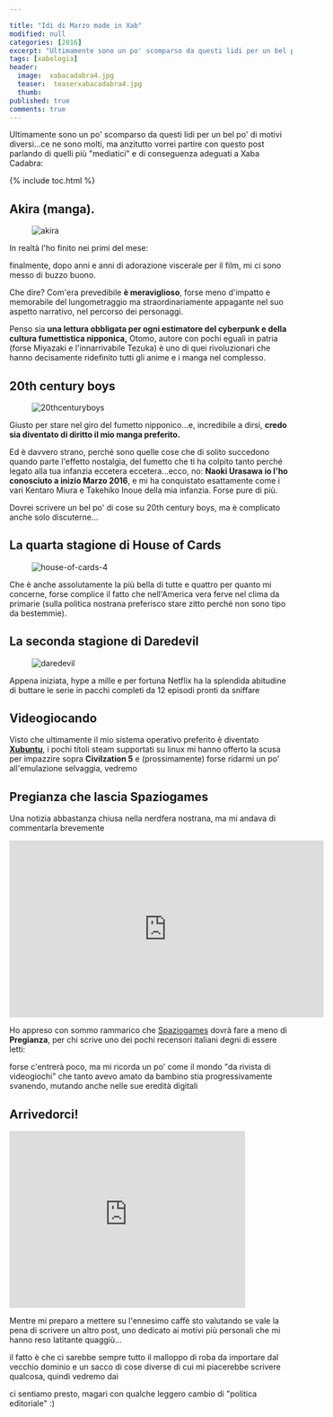 ```yaml
---

title: "Idi di Marzo made in Xab"
modified: null
categories: [2016]
excerpt: "Ultimamente sono un po' scomparso da questi lidi per un bel po' di motivi diversi..."
tags: [xabologia]
header:  
  image:  xabacadabra4.jpg
  teaser:  teaserxabacadabra4.jpg
  thumb: 
published: true
comments: true
---
```


Ultimamente sono un po' scomparso da questi lidi per un bel po' di motivi diversi...ce ne sono molti, ma anzitutto vorrei partire con questo post parlando di quelli più "mediatici" e di conseguenza adeguati a Xaba Cadabra:

{% include toc.html %}

## Akira (manga).

<figure>
<img src='http://vignette4.wikia.nocookie.net/akira/images/e/ec/Akira-2243121.jpg/revision/latest?cb=20130610193205' alt='akira'>
</figure>

In realtà l'ho finito nei primi del mese: 

finalmente, dopo anni e anni di adorazione viscerale per il film, mi ci sono messo di buzzo buono.

Che dire? Com'era prevedibile **è meraviglioso**, forse meno d'impatto e memorabile del lungometraggio ma straordinariamente appagante nel suo aspetto narrativo, nel percorso dei personaggi. 

Penso sia **una lettura obbligata per ogni estimatore del cyberpunk e della cultura fumettistica nipponica,** Otomo, autore con pochi eguali in patria (forse Miyazaki e l'innarrivabile Tezuka) è uno di quei rivoluzionari che hanno decisamente ridefinito tutti gli anime e i manga nel complesso.

## 20th century boys 

<figure>
<img src='http://i7.mangareader.net/20th-century-boys/80/20th-century-boys-84752.jpg' alt='20thcenturyboys'>
</figure>

Giusto per stare nel giro del fumetto nipponico...e, incredibile a dirsi, **credo sia diventato di diritto il mio manga preferito.**

Ed è davvero strano, perché sono quelle cose che di solito succedono quando parte l'effetto nostalgia, del fumetto che ti ha colpito tanto perché legato alla tua infanzia eccetera eccetera...ecco, no: **Naoki Urasawa io l'ho conosciuto a inizio Marzo 2016**, e mi ha conquistato esattamente come i vari Kentaro Miura e Takehiko Inoue della mia infanzia. Forse pure di più.

Dovrei scrivere un bel po' di cose su 20th century boys, ma è complicato anche solo discuterne...

## La quarta stagione di House of Cards

<figure>
<img src='http://www.cinefilos.it/serietv/wp-content/uploads/sites/3/2016/01/house-of-cards-4-anything-for-america.jpg' alt='house-of-cards-4'>
</figure>

Che è anche assolutamente la più bella di tutte e quattro per quanto mi concerne, forse complice il fatto che nell'America vera ferve nel clima da primarie (sulla politica nostrana preferisco stare zitto perché non sono tipo da bestemmie). 

## La seconda stagione di Daredevil 

<figure>
<img src='http://when-will.net/images/artikel/2015/april/Daredevil.jpg' alt='daredevil'>
</figure>

Appena iniziata, hype a mille e per fortuna Netflix ha la splendida abitudine di buttare le serie in pacchi completi da 12 episodi pronti da sniffare

##  Videogiocando

Visto che ultimamente il mio sistema operativo preferito è diventato [**Xubuntu**](https://it.wikipedia.org/wiki/Xubuntu), i pochi titoli steam supportati su linux mi hanno offerto la scusa per impazzire sopra **Civilzation 5** e (prossimamente) forse ridarmi un po' all'emulazione selvaggia, vedremo

## Pregianza che lascia Spaziogames

Una notizia abbastanza chiusa nella nerdfera nostrana, ma mi andava di commentarla brevemente

<iframe width="560" height="315" src="https://www.youtube.com/embed/1ZpZ0hDpObk" frameborder="0" allowfullscreen></iframe>

Ho appreso con sommo rammarico che [Spaziogames](http://www.spaziogames.it/) dovrà fare a meno di **Pregianza**, per chi scrive uno dei pochi recensori italiani degni di essere letti:

forse c'entrerà poco, ma mi ricorda un po' come il mondo "da rivista di videogiochi" che tanto avevo amato da bambino stia progressivamente svanendo, mutando anche nelle sue eredità digitali

## Arrivedorci!

<iframe width="420" height="315" src="https://www.youtube.com/embed/oakmPgqS3po" frameborder="0" allowfullscreen></iframe>

Mentre mi preparo a mettere su l'ennesimo caffè sto valutando se vale la pena di scrivere un altro post, uno dedicato ai motivi più personali che mi hanno reso latitante quaggiù...

il fatto è che ci sarebbe sempre tutto il malloppo di roba da importare dal vecchio dominio e un sacco di cose diverse di cui mi piacerebbe scrivere qualcosa, quindi vedremo dai

ci sentiamo presto, magari con qualche leggero cambio di "politica editoriale" :)